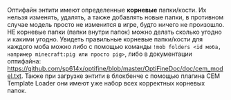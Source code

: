 Оптифайн энтити имеют определенные **корневые** папки/кости. Их нельзя изменять, удалять, а также добавлять новые папки, в противном случае модель просто не изменится в игре, будто ничего не произошло. НЕ корневые папки (папки внутри папок) можно делать сколько угодно и какими угодно. Увидеть правильные корневые папки/кости для каждого моба можно либо с помощью команды `!mob folders <id моба, например minecraft:pig или просто pig>`, либо в документации оптифайна: https://github.com/sp614x/optifine/blob/master/OptiFineDoc/doc/cem_model.txt. Также при загрузке энтити в блокбенче с помощью плагина CEM Template Loader они имеют уже набор всех корректных корневых папок.